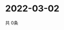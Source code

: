 # 2022-03-02
  共 0条

  <!-- BEGIN -->
  <!-- 最后更新时间Wed Mar 02 2022 18:07:01 GMT+0000 (Coordinated Universal Time) -->
  
  <!-- END -->
  
  